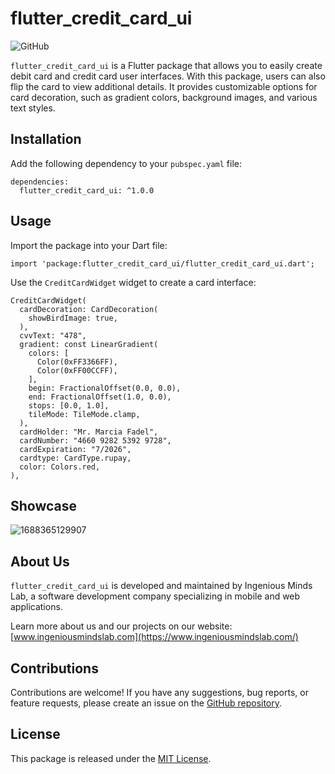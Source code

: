 # flutter_credit_card_ui

![GitHub](https://img.shields.io/github/license/ingeniousmindslab/flutter_credit_card_ui)

`flutter_credit_card_ui` is a Flutter package that allows you to easily create debit card and credit card user interfaces. With this package, users can also flip the card to view additional details. It provides customizable options for card decoration, such as gradient colors, background images, and various text styles.

## Installation

Add the following dependency to your `pubspec.yaml` file:

```
dependencies:
  flutter_credit_card_ui: ^1.0.0

```

## Usage

Import the package into your Dart file:

```
import 'package:flutter_credit_card_ui/flutter_credit_card_ui.dart';

```

Use the `CreditCardWidget` widget to create a card interface:

```
CreditCardWidget(
  cardDecoration: CardDecoration(
    showBirdImage: true,
  ),
  cvvText: "478",
  gradient: const LinearGradient(
    colors: [
      Color(0xFF3366FF),
      Color(0xFF00CCFF),
    ],
    begin: FractionalOffset(0.0, 0.0),
    end: FractionalOffset(1.0, 0.0),
    stops: [0.0, 1.0],
    tileMode: TileMode.clamp,
  ),
  cardHolder: "Mr. Marcia Fadel",
  cardNumber: "4660 9282 5392 9728",
  cardExpiration: "7/2026",
  cardtype: CardType.rupay,
  color: Colors.red,
),

```

## Showcase

![1688365129907](image/README/1688365129907.png)

## About Us

`flutter_credit_card_ui` is developed and maintained by Ingenious Minds Lab, a software development company specializing in mobile and web applications.

Learn more about us and our projects on our website: [www.ingeniousmindslab.com](https://www.ingeniousmindslab.com/)

## Contributions

Contributions are welcome! If you have any suggestions, bug reports, or feature requests, please create an issue on the [GitHub repository](https://github.com/ingeniousmindslab/flutter_credit_card_ui).

## License

This package is released under the [MIT License](https://chat.openai.com/LICENSE).
